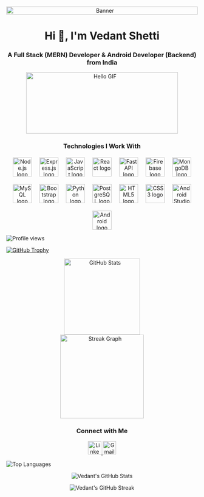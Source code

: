 <div align="center" style="display: flex; flex-wrap: wrap; gap: 20px; justify-content: center; margin-top: 20px;">
  <img src="https://mir-s3-cdn-cf.behance.net/project_modules/max_1200/79731568097599.5b50bca477735.jpg" alt="Banner" style="width:100%;">
</div>

<h1 align="center">Hi 👋, I'm Vedant Shetti</h1>
<h3 align="center">A Full Stack (MERN) Developer & Android Developer (Backend) from India</h3>

<div align="center">
  <img
    src="https://i.pinimg.com/originals/a5/08/0d/a5080d051bc207b2b13200a1892b3c10.gif"
    alt="Hello GIF"
    style="width: 100%; max-width: 400px; height: 161px;"
  />
</div>

<div align="center">
  <h3>Technologies I Work With</h3>
  <div align="center" style="display: flex; flex-wrap: wrap; gap: 20px; justify-content: center; margin-top: 20px;">
    <img src="https://cdn.jsdelivr.net/gh/devicons/devicon/icons/nodejs/nodejs-original-wordmark.svg" alt="Node.js logo" style="height: 50px; width: auto; transition: transform 0.3s ease;" onmouseover="this.style.transform='scale(1.1)'" onmouseout="this.style.transform='scale(1)'"/>
    <img src="https://cdn.jsdelivr.net/gh/devicons/devicon/icons/express/express-original-wordmark.svg" alt="Express.js logo" style="height: 50px; width: auto; transition: transform 0.3s ease;" onmouseover="this.style.transform='scale(1.1)'" onmouseout="this.style.transform='scale(1)'"/>
    <img src="https://cdn.jsdelivr.net/gh/devicons/devicon/icons/javascript/javascript-original.svg" alt="JavaScript logo" style="height: 50px; width: auto; transition: transform 0.3s ease;" onmouseover="this.style.transform='scale(1.1)'" onmouseout="this.style.transform='scale(1)'"/>
    <img src="https://cdn.jsdelivr.net/gh/devicons/devicon/icons/react/react-original-wordmark.svg" alt="React logo" style="height: 50px; width: auto; transition: transform 0.3s ease;" onmouseover="this.style.transform='scale(1.1)'" onmouseout="this.style.transform='scale(1)'"/>
    <img src="https://simpleicons.org/icons/fastapi.svg" alt="FastAPI logo" style="height: 50px; width: auto; transition: transform 0.3s ease;" onmouseover="this.style.transform='scale(1.1)'" onmouseout="this.style.transform='scale(1)'"/>
    <img src="https://cdn.jsdelivr.net/gh/devicons/devicon/icons/firebase/firebase-plain-wordmark.svg" alt="Firebase logo" style="height: 50px; width: auto; transition: transform 0.3s ease;" onmouseover="this.style.transform='scale(1.1)'" onmouseout="this.style.transform='scale(1)'"/>
    <img src="https://cdn.jsdelivr.net/gh/devicons/devicon/icons/mongodb/mongodb-original-wordmark.svg" alt="MongoDB logo" style="height: 50px; width: auto; transition: transform 0.3s ease;" onmouseover="this.style.transform='scale(1.1)'" onmouseout="this.style.transform='scale(1)'"/>
    <img src="https://cdn.jsdelivr.net/gh/devicons/devicon/icons/mysql/mysql-original-wordmark.svg" alt="MySQL logo" style="height: 50px; width: auto; transition: transform 0.3s ease;" onmouseover="this.style.transform='scale(1.1)'" onmouseout="this.style.transform='scale(1)'"/>
    <img src="https://cdn.jsdelivr.net/gh/devicons/devicon/icons/bootstrap/bootstrap-plain-wordmark.svg" alt="Bootstrap logo" style="height: 50px; width: auto; transition: transform 0.3s ease;" onmouseover="this.style.transform='scale(1.1)'" onmouseout="this.style.transform='scale(1)'"/>
    <img src="https://cdn.jsdelivr.net/gh/devicons/devicon/icons/python/python-original.svg" alt="Python logo" style="height: 50px; width: auto; transition: transform 0.3s ease;" onmouseover="this.style.transform='scale(1.1)'" onmouseout="this.style.transform='scale(1)'"/>
    <img src="https://cdn.jsdelivr.net/gh/devicons/devicon/icons/postgresql/postgresql-original.svg" alt="PostgreSQL logo" style="height: 50px; width: auto; transition: transform 0.3s ease;" onmouseover="this.style.transform='scale(1.1)'" onmouseout="this.style.transform='scale(1)'"/>
    <img src="https://cdn.jsdelivr.net/gh/devicons/devicon/icons/html5/html5-original.svg" alt="HTML5 logo" style="height: 50px; width: auto; transition: transform 0.3s ease;" onmouseover="this.style.transform='scale(1.1)'" onmouseout="this.style.transform='scale(1)'"/>
    <img src="https://cdn.jsdelivr.net/gh/devicons/devicon/icons/css3/css3-original.svg" alt="CSS3 logo" style="height: 50px; width: auto; transition: transform 0.3s ease;" onmouseover="this.style.transform='scale(1.1)'" onmouseout="this.style.transform='scale(1)'"/>
    <img src="https://cdn.jsdelivr.net/gh/devicons/devicon/icons/androidstudio/androidstudio-original.svg" alt="Android Studio logo" style="height: 50px; width: auto; transition: transform 0.3s ease;" onmouseover="this.style.transform='scale(1.1)'" onmouseout="this.style.transform='scale(1)'"/>
    <img src="https://cdn.jsdelivr.net/gh/devicons/devicon/icons/android/android-original.svg" alt="Android logo" style="height: 50px; width: auto; transition: transform 0.3s ease;" onmouseover="this.style.transform='scale(1.1)'" onmouseout="this.style.transform='scale(1)'"/>
  </div>
</div>

<p align="left">
  <img src="https://komarev.com/ghpvc/?username=vedantshetti&label=Profile%20views&color=0e75b6&style=flat" alt="Profile views" />
</p>

<p align="left">
  <a href="https://github.com/ryo-ma/github-profile-trophy">
      <img src="https://github-profile-trophy.vercel.app/?username=vedantshetti" alt="GitHub Trophy" />
  </a>
</p>

<div align="center">
  <img src="https://github-readme-stats.vercel.app/api?username=vedantshetti&hide_title=false&hide_rank=false&show_icons=true&include_all_commits=true&count_private=true&disable_animations=false&theme=dracula&locale=en&hide_border=false" height="200" alt="GitHub Stats" />
  <br>
  <img src="https://streak-stats.demolab.com?user=vedantshetti&locale=en&mode=daily&theme=dark&hide_border=false&border_radius=5&order=3" height="220" alt="Streak Graph" />
</div>

<div align="center">
  <h3>Connect with Me</h3>
  <a href="https://linkedin.com/in/vedant-shetti-50142a259/" target="_blank">
    <img src="https://img.shields.io/static/v1?message=LinkedIn&logo=linkedin&label=&color=0077B5&logoColor=white&labelColor=&style=for-the-badge" height="35" alt="LinkedIn Logo" />
  </a>
  <a href="mailto:vedantshetti123456@gmail.com" target="_blank">
    <img src="https://img.shields.io/static/v1?message=Gmail&logo=gmail&label=&color=D14836&logoColor=white&labelColor=&style=for-the-badge" height="35" alt="Gmail Logo" />
  </a>
</div>
<p align="left">
  <img src="https://github-readme-stats.vercel.app/api/top-langs?username=vedantshetti&show_icons=true&locale=en&layout=compact" alt="Top Languages" />
</p>

<p align="center">
  <img src="https://github-readme-stats.vercel.app/api?username=vedantshetti&show_icons=true&locale=en" alt="Vedant's GitHub Stats" />
</p>

<p align="center">
  <img src="https://github-readme-streak-stats.herokuapp.com/?user=vedantshetti&" alt="Vedant's GitHub Streak" />
</p>
